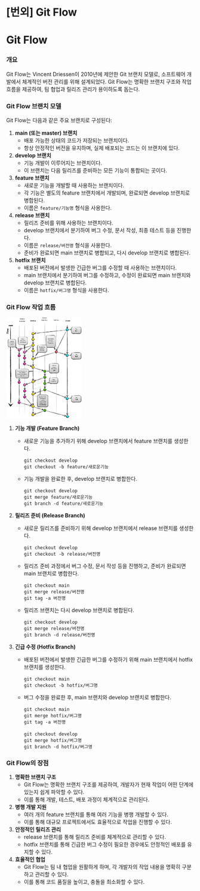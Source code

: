 # [번외] Git Flow

# Git Flow

### 개요

Git Flow는 Vincent Driessen이 2010년에 제안한 Git 브랜치 모델로, 소프트웨어 개발에서 체계적인 버전 관리를 위해 설계되었다. Git Flow는 명확한 브랜치 구조와 작업 흐름을 제공하여, 팀 협업과 릴리즈 관리가 용이하도록 돕는다.

### Git Flow 브랜치 모델

Git Flow는 다음과 같은 주요 브랜치로 구성된다:

1. **main (또는 master) 브랜치**
    - 배포 가능한 상태의 코드가 저장되는 브랜치이다.
    - 항상 안정적인 버전을 유지하며, 실제 배포되는 코드는 이 브랜치에 있다.
2. **develop 브랜치**
    - 기능 개발이 이루어지는 브랜치이다.
    - 이 브랜치는 다음 릴리즈를 준비하는 모든 기능이 통합되는 곳이다.
3. **feature 브랜치**
    - 새로운 기능을 개발할 때 사용하는 브랜치이다.
    - 각 기능은 별도의 feature 브랜치에서 개발되며, 완료되면 develop 브랜치로 병합된다.
    - 이름은 `feature/기능명` 형식을 사용한다.
4. **release 브랜치**
    - 릴리즈 준비를 위해 사용하는 브랜치이다.
    - develop 브랜치에서 분기하여 버그 수정, 문서 작성, 최종 테스트 등을 진행한다.
    - 이름은 `release/버전명` 형식을 사용한다.
    - 준비가 완료되면 main 브랜치로 병합되고, 다시 develop 브랜치로 병합된다.
5. **hotfix 브랜치**
    - 배포된 버전에서 발생한 긴급한 버그를 수정할 때 사용하는 브랜치이다.
    - main 브랜치에서 분기하여 버그를 수정하고, 수정이 완료되면 main 브랜치와 develop 브랜치로 병합된다.
    - 이름은 `hotfix/버그명` 형식을 사용한다.

### Git Flow 작업 흐름

<img src="../image/Untitled 4.png" width="40%">


1. **기능 개발 (Feature Branch)**
    - 새로운 기능을 추가하기 위해 develop 브랜치에서 feature 브랜치를 생성한다.
        
        ```
        git checkout develop
        git checkout -b feature/새로운기능
        ```
        
    - 기능 개발을 완료한 후, develop 브랜치로 병합한다.
        
        ```
        git checkout develop
        git merge feature/새로운기능
        git branch -d feature/새로운기능
        ```
        
2. **릴리즈 준비 (Release Branch)**
    - 새로운 릴리즈를 준비하기 위해 develop 브랜치에서 release 브랜치를 생성한다.
        
        ```
        git checkout develop
        git checkout -b release/버전명
        ```
        
    - 릴리즈 준비 과정에서 버그 수정, 문서 작성 등을 진행하고, 준비가 완료되면 main 브랜치로 병합한다.
        
        ```
        git checkout main
        git merge release/버전명
        git tag -a 버전명
        ```
        
    - 릴리즈 브랜치는 다시 develop 브랜치로 병합된다.
        
        ```
        git checkout develop
        git merge release/버전명
        git branch -d release/버전명
        ```
        
3. **긴급 수정 (Hotfix Branch)**
    - 배포된 버전에서 발생한 긴급한 버그를 수정하기 위해 main 브랜치에서 hotfix 브랜치를 생성한다.
        
        ```
        git checkout main
        git checkout -b hotfix/버그명
        ```
        
    - 버그 수정을 완료한 후, main 브랜치와 develop 브랜치로 병합한다.
        
        ```
        git checkout main
        git merge hotfix/버그명
        git tag -a 버전명
        
        git checkout develop
        git merge hotfix/버그명
        git branch -d hotfix/버그명
        ```
        

### Git Flow의 장점

1. **명확한 브랜치 구조**
    - Git Flow는 명확한 브랜치 구조를 제공하여, 개발자가 현재 작업이 어떤 단계에 있는지 쉽게 파악할 수 있다.
    - 이를 통해 개발, 테스트, 배포 과정이 체계적으로 관리된다.
2. **병행 개발 지원**
    - 여러 개의 feature 브랜치를 통해 여러 기능을 병행 개발할 수 있다.
    - 이를 통해 대규모 프로젝트에서도 효율적으로 작업을 진행할 수 있다.
3. **안정적인 릴리즈 관리**
    - release 브랜치를 통해 릴리즈 준비를 체계적으로 관리할 수 있다.
    - hotfix 브랜치를 통해 긴급한 버그 수정이 필요한 경우에도 안정적인 배포를 유지할 수 있다.
4. **효율적인 협업**
    - Git Flow는 팀 내 협업을 원활하게 하며, 각 개발자의 작업 내용을 명확히 구분하고 관리할 수 있다.
    - 이를 통해 코드 품질을 높이고, 충돌을 최소화할 수 있다.
